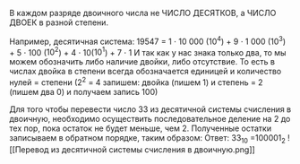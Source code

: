 В каждом разряде двоичного числа не ЧИСЛО ДЕСЯТКОВ, а ЧИСЛО ДВОЕК в разной степени.

Например, десятичная система: 19547 = 1 $\cdot{}$ 10 000 ($10^4$) + 9 $\cdot{}$ 1 000 ($10^3$) + 5 $\cdot{}$ 100 ($10^2$) + 4 $\cdot{}$ 10($10^1$) + 7 $\cdot{}$ 1
И так как у нас знака только два, то мы можем обозначить либо наличие двойки, либо отсутствие. То есть в числах двойка в степени всегда обозначается единицей и количество нулей = степени ($2^2$ = 4 запишем: двойка (пишем 1) и степень = 2 (пишем два 0) и получаем запись 100)

Для того чтобы перевести число 33 из десятичной системы счисления в двоичную, необходимо осуществить последовательное деление на 2 до тех пор, пока остаток не будет меньше, чем 2.
Полученные остатки записываем в обратном порядке, таким образом:
Ответ: $33_{10}$ =$100001_{2}$
![[Перевод из десятичной системы счисления в двоичную.png]]
